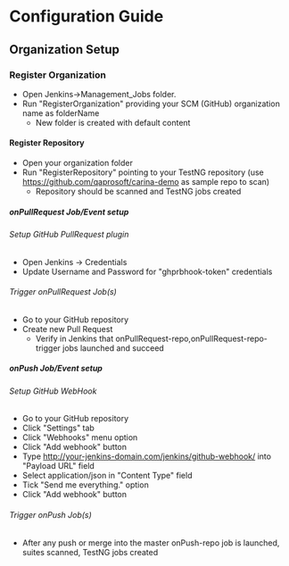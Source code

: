 # Configuration Guide
## Organization Setup

### Register Organization
* Open Jenkins->Management_Jobs folder.
* Run "RegisterOrganization" providing your SCM (GitHub) organization name as folderName
     * New folder is created with default content

#### Register Repository
* Open your organization folder
* Run "RegisterRepository" pointing to your TestNG repository (use https://github.com/qaprosoft/carina-demo as sample repo to scan)
     * Repository should be scanned and TestNG jobs created

##### onPullRequest Job/Event setup

###### Setup GitHub PullRequest plugin 
* Open Jenkins -> Credentials
* Update Username and Password for "ghprbhook-token" credentials

###### Trigger onPullRequest Job(s)
* Go to your GitHub repository
* Create new Pull Request
    * Verify in Jenkins that onPullRequest-repo,onPullRequest-repo-trigger jobs launched and succeed

##### onPush Job/Event setup

###### Setup GitHub WebHook
* Go to your GitHub repository
* Click "Settings" tab
* Click "Webhooks" menu option
* Click "Add webhook" button
* Type http://your-jenkins-domain.com/jenkins/github-webhook/ into "Payload URL" field
* Select application/json in "Content Type" field
* Tick "Send me everything." option
* Click "Add webhook" button

###### Trigger onPush Job(s)
*  After any push or merge into the master onPush-repo job is launched, suites scanned, TestNG jobs created
